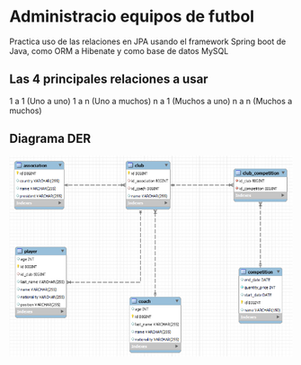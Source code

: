 # Administracio equipos de futbol

Practica uso de las relaciones en JPA usando el framework Spring boot de Java, como ORM 
a Hibenate y como base de datos MySQL

## Las 4 principales relaciones a usar

  1 a 1 (Uno a uno)
  1 a n (Uno a muchos)
  n a 1 (Muchos a uno)
  n a n (Muchos a muchos)

## Diagrama DER
![JPA-relations](src/main/resources/images/JPA-relations.png)
